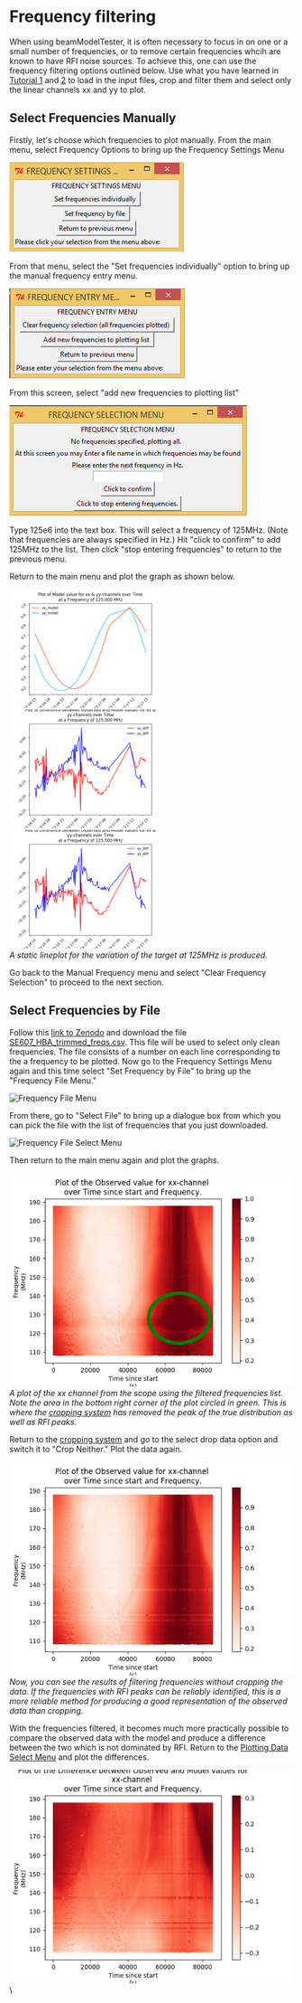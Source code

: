 # Frequency filtering<a name="frequencies"></a>
When using beamModelTester, it is often necessary to focus in on one or a small number of frequencies, or to remove certain frequencies whcih are known to have RFI noise sources.  To achieve this, one can use the frequency filtering options outlined below.  Use what you have learned in [Tutorial 1](/tutorial_1.md) and [2](/tutorial_2.md) to load in the input files, crop and filter them and select only the linear channels xx and yy to plot.

## Select Frequencies Manually
Firstly, let's choose which frequencies to plot manually.  From the main menu, select Frequency Options to bring up the Frequency Settings Menu

![Frequency Menu](/images/interactive_snips/gicm_7_Freq_menu.PNG)

From that menu, select the "Set frequencies individually" option to bring up the manual frequency entry menu.

![Manual Frequency Menu](/images/interactive_snips/gicm_7_1_Freq_manual_menu.PNG)

From this screen, select "add new frequencies to plotting list"

![Manual Frequency Entry Menu](/images/interactive_snips/gicm_7_1_2_Freq_manual_entries_menu.PNG)

Type 125e6 into the text box.  This will select a frequency of 125MHz.  (Note that frequencies are always specified in Hz.)  Hit "click to confirm" to add 125MHz to the list.  Then click "stop entering frequencies" to return to the previous menu.

Return to the main menu and plot the graph as shown below.  

<img src="/images/tutorial_3_1_1.png" width=280><img src="/images/tutorial_3_1_3.png" width=280><img src="/images/tutorial_3_1_3.png" width=280>\
*A static lineplot for the variation of the target at 125MHz is produced.*

Go back to the Manual Frequency menu and select "Clear Frequency Selection" to proceed to the next section.

## Select Frequencies by File
Follow this [link to Zenodo](https://zenodo.org/record/2592487#.XIkyiIXLcUE) and download the file [SE607_HBA_trimmed_freqs.csv](https://zenodo.org/record/2592487/files/SE607_HBA_trimmed_freqs.csv?download=1).  This file will be used to select only clean frequencies.  The file consists of a number on each line corresponding to the a frequency to be plotted.  Now go to the Frequency Settings Menu again and this time select "Set Frequency by File" to bring up the "Frequency File Menu."

![Frequency File Menu](/images/gicm_7_2_Freq_file_menu.PNG)

From there, go to "Select File" to bring up a dialogue box from which you can pick the file with the list of frequencies that you just downloaded.

![Frequency File Select Menu](/images/gicm_7_2_1_Freq_file_select_menu.PNG)

Then return to the main menu again and plot the graphs.  

![Filtered Frequency plot](/images/tutorial_3_2_1.png)\
*A plot of the xx channel from the scope using the filtered frequencies list.  Note the area in the bottom right corner of the plot circled in green.  This is where the [cropping system](/tutorial_1.md#cropping) has removed the peak of the true distribution as well as RFI peaks.*

Return to the [cropping system](/tutorial_1.md#cropping) and go to the select drop data option and switch it to "Crop Neither."  Plot the data again.

![Filtered Frequency plot No Crop](/images/tutorial_3_3_1.png)\
*Now, you can see the results of filtering frequencies without cropping the data.  If the frequencies with RFI peaks can be reliably identified, this is a more reliable method for producing a good representation of the observed data than cropping.*

With the frequencies filtered, it becomes much more practically possible to compare the observed data with the model and produce a difference between the two which is not dominated by RFI.  Return to the [Plotting Data Select Menu](/tutorial_2.md#plotting-differences) and plot the differences.

![Filtered Difference plot No Crop](/images/tutorial_3_4_1.png)\

